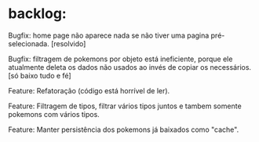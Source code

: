 # backlog:

Bugfix: home page não aparece nada se não tiver uma pagina pré-selecionada. [resolvido]

Bugfix: filtragem de pokemons por objeto está ineficiente, porque ele atualmente deleta os dados não usados ao invés de copiar os necessários. [só baixo tudo e fé]

Feature: Refatoração (código está horrível de ler).

Feature: Filtragem de tipos, filtrar vários tipos juntos e tambem somente pokemons com vários tipos.

Feature: Manter persistência dos pokemons já baixados como "cache".
